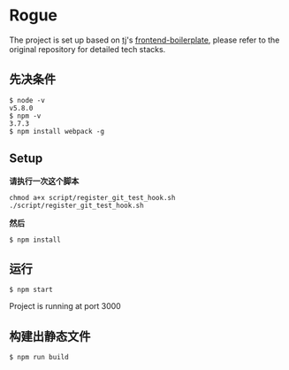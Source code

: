 
# Rogue

The project is set up based on [tj](https://github.com/tj)'s [frontend-boilerplate](https://github.com/tj/frontend-boilerplate), please refer to the original repository for detailed tech stacks.

## 先决条件

```
$ node -v
v5.8.0
$ npm -v
3.7.3
$ npm install webpack -g
```

## Setup

**请执行一次这个脚本**

```
chmod a+x script/register_git_test_hook.sh
./script/register_git_test_hook.sh
```

**然后**

```
$ npm install
```

## 运行

```
$ npm start
```

Project is running at port 3000

## 构建出静态文件

```
$ npm run build
```

